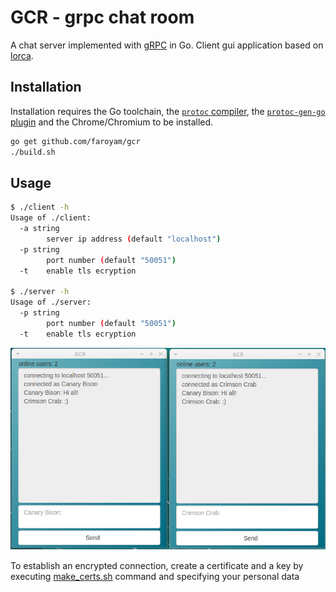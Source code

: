 # GCR - grpc chat room

A chat server implemented with [gRPC](https://grpc.io) in Go.
Client gui application based on [lorca](https://github.com/zserge/lorca).

## Installation

Installation requires the Go toolchain, the [`protoc` compiler](https://github.com/google/protobuf), the [`protoc-gen-go` plugin](https://github.com/golang/protobuf) and the Chrome/Chromium to be installed.

```bash
go get github.com/faroyam/gcr
./build.sh
```

## Usage

```bash
$ ./client -h
Usage of ./client:
  -a string
        server ip address (default "localhost")
  -p string
        port number (default "50051")
  -t    enable tls ecryption

$ ./server -h
Usage of ./server:
  -p string
        port number (default "50051")
  -t    enable tls ecryption
```

![Example](images/screenshot.png)

To establish an encrypted connection, create a certificate and a key by executing [make_certs.sh](make_certs.sh) command and specifying your personal data
